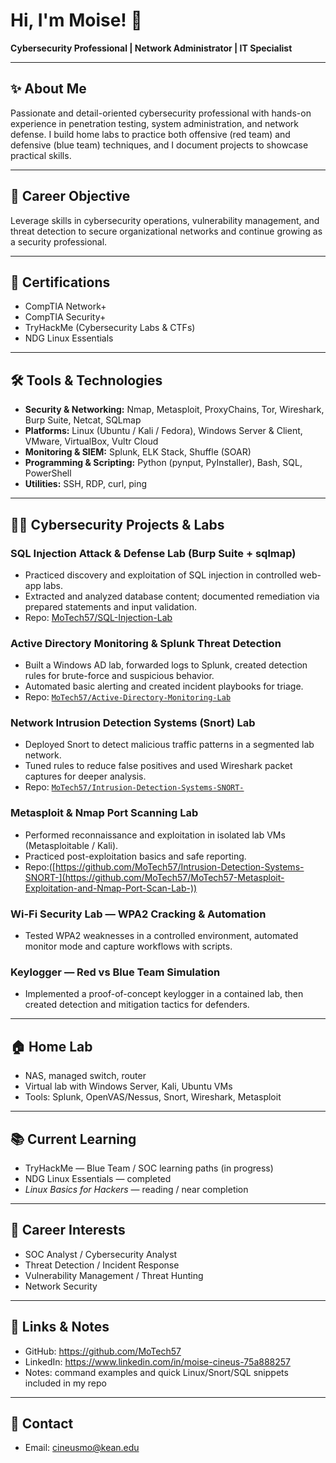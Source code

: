 # Hi, I'm Moise! 👋  
**Cybersecurity Professional | Network Administrator | IT Specialist**

---

## ✨ About Me
Passionate and detail-oriented cybersecurity professional with hands-on experience in penetration testing, system administration, and network defense. I build home labs to practice both offensive (red team) and defensive (blue team) techniques, and I document projects to showcase practical skills.

---

## 🎯 Career Objective
Leverage skills in cybersecurity operations, vulnerability management, and threat detection to secure organizational networks and continue growing as a security professional.

---

## 📜 Certifications
- CompTIA Network+  
- CompTIA Security+  
- TryHackMe (Cybersecurity Labs & CTFs)  
- NDG Linux Essentials  

---

## 🛠 Tools & Technologies
- **Security & Networking:** Nmap, Metasploit, ProxyChains, Tor, Wireshark, Burp Suite, Netcat, SQLmap  
- **Platforms:** Linux (Ubuntu / Kali / Fedora), Windows Server & Client, VMware, VirtualBox, Vultr Cloud  
- **Monitoring & SIEM:** Splunk, ELK Stack, Shuffle (SOAR)  
- **Programming & Scripting:** Python (pynput, PyInstaller), Bash, SQL, PowerShell  
- **Utilities:** SSH, RDP, curl, ping

---

## 👨‍💻 Cybersecurity Projects & Labs

### SQL Injection Attack & Defense Lab (Burp Suite + sqlmap)
- Practiced discovery and exploitation of SQL injection in controlled web-app labs.
- Extracted and analyzed database content; documented remediation via prepared statements and input validation.
- Repo: [MoTech57/SQL-Injection-Lab](https://github.com/MoTech57/SQL-Injection-Lab-Burp-Suite-Sqlmap-)

### Active Directory Monitoring & Splunk Threat Detection
- Built a Windows AD lab, forwarded logs to Splunk, created detection rules for brute-force and suspicious behavior.
- Automated basic alerting and created incident playbooks for triage.
- Repo: [`MoTech57/Active-Directory-Monitoring-Lab`](https://github.com/MoTech57/Active-Directory-Monitoring-Lab)

### Network Intrusion Detection Systems (Snort) Lab
- Deployed Snort to detect malicious traffic patterns in a segmented lab network.
- Tuned rules to reduce false positives and used Wireshark packet captures for deeper analysis.
- Repo: [`MoTech57/Intrusion-Detection-Systems-SNORT-`](https://github.com/MoTech57/Intrusion-Detection-Systems-SNORT-)

### Metasploit & Nmap Port Scanning Lab
- Performed reconnaissance and exploitation in isolated lab VMs (Metasploitable / Kali).
- Practiced post-exploitation basics and safe reporting.
- Repo:([https://github.com/MoTech57/Intrusion-Detection-Systems-SNORT-](https://github.com/MoTech57/MoTech57-Metasploit-Exploitation-and-Nmap-Port-Scan-Lab-))

### Wi-Fi Security Lab — WPA2 Cracking & Automation
- Tested WPA2 weaknesses in a controlled environment, automated monitor mode and capture workflows with scripts.

### Keylogger — Red vs Blue Team Simulation
- Implemented a proof-of-concept keylogger in a contained lab, then created detection and mitigation tactics for defenders.


---

## 🏠 Home Lab
- NAS, managed switch, router  
- Virtual lab with Windows Server, Kali, Ubuntu VMs  
- Tools: Splunk, OpenVAS/Nessus, Snort, Wireshark, Metasploit

---

## 📚 Current Learning
- TryHackMe — Blue Team / SOC learning paths (in progress)  
- NDG Linux Essentials — completed  
- *Linux Basics for Hackers* — reading / near completion

---

## 💼 Career Interests
- SOC Analyst / Cybersecurity Analyst  
- Threat Detection / Incident Response  
- Vulnerability Management / Threat Hunting  
- Network Security

---

## 📂 Links & Notes
- GitHub: https://github.com/MoTech57  
- LinkedIn: https://www.linkedin.com/in/moise-cineus-75a888257  
- Notes: command examples and quick Linux/Snort/SQL snippets included in my repo

---

## 🤝 Contact
- Email: cineusmo@kean.edu
